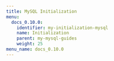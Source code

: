 ```yaml
---
title: MySQL Initialization
menu:
  docs_0.10.0:
    identifier: my-initialization-mysql
    name: Initialization
    parent: my-mysql-guides
    weight: 25
menu_name: docs_0.10.0
---
```

